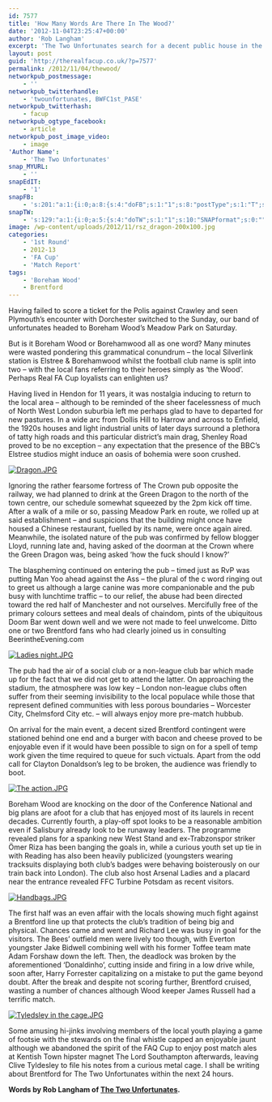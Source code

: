 ```yaml
---
id: 7577
title: 'How Many Words Are There In The Wood?'
date: '2012-11-04T23:25:47+00:00'
author: 'Rob Langham'
excerpt: 'The Two Unfortunates search for a decent public house in the wilds of North West London on their way to see Brentford take on Boreham Wood, Borehamwood or The Wood*. *delete as applicable'
layout: post
guid: 'http://therealfacup.co.uk/?p=7577'
permalink: /2012/11/04/thewood/
networkpub_postmessage:
    - ''
networkpub_twitterhandle:
    - 'twounfortunates, BWFC1st_PASE'
networkpub_twitterhash:
    - facup
networkpub_ogtype_facebook:
    - article
networkpub_post_image_video:
    - image
'Author Name':
    - 'The Two Unfortunates'
snap_MYURL:
    - ''
snapEdIT:
    - '1'
snapFB:
    - 's:201:"a:1:{i:0;a:8:{s:4:"doFB";s:1:"1";s:8:"postType";s:1:"T";s:10:"AttachPost";s:1:"2";s:10:"SNAPformat";s:0:"";s:9:"isAutoImg";s:1:"A";s:8:"imgToUse";s:0:"";s:9:"isAutoURL";s:1:"A";s:8:"urlToUse";s:0:"";}}";'
snapTW:
    - 's:129:"a:1:{i:0;a:5:{s:4:"doTW";s:1:"1";s:10:"SNAPformat";s:0:"";s:8:"attchImg";s:1:"0";s:9:"isAutoImg";s:1:"A";s:8:"imgToUse";s:0:"";}}";'
image: /wp-content/uploads/2012/11/rsz_dragon-200x100.jpg
categories:
    - '1st Round'
    - 2012-13
    - 'FA Cup'
    - 'Match Report'
tags:
    - 'Boreham Wood'
    - Brentford
---
```


Having failed to score a ticket for the Polis against Crawley and seen Plymouth’s encounter with Dorchester switched to the Sunday, our band of unfortunates headed to Boreham Wood’s Meadow Park on Saturday.

But is it Boreham Wood or Borehamwood all as one word? Many minutes were wasted pondering this grammatical conundrum – the local Silverlink station is Elstree &amp; Borehamwood whilst the football club name is split into two – with the local fans referring to their heroes simply as ‘the Wood’. Perhaps Real FA Cup loyalists can enlighten us?

Having lived in Hendon for 11 years, it was nostalgia inducing to return to the local area – although to be reminded of the sheer facelessness of much of North West London suburbia left me perhaps glad to have to departed for new pastures. In a wide arc from Dollis Hill to Harrow and across to Enfield, the 1920s houses and light industrial units of later days surround a plethora of tatty high roads and this particular district’s main drag, Shenley Road proved to be no exception – any expectation that the presence of the BBC’s Elstree studios might induce an oasis of bohemia were soon crushed.

[![Dragon.JPG](http://lh4.ggpht.com/-9gYSnYvKvVs/UJb1Sb8w7aI/AAAAAAAACFQ/LXBsq6bFqWY/h320/Dragon.JPG)](http://lh4.ggpht.com/-9gYSnYvKvVs/UJb1Sb8w7aI/AAAAAAAACFQ/LXBsq6bFqWY/w800/Dragon.JPG)

Ignoring the rather fearsome fortress of The Crown pub opposite the railway, we had planned to drink at the Green Dragon to the north of the town centre, our schedule somewhat squeezed by the 2pm kick off time. After a walk of a mile or so, passing Meadow Park en route, we rolled up at said establishment – and suspicions that the building might once have housed a Chinese restaurant, fuelled by its name, were once again aired. Meanwhile, the isolated nature of the pub was confirmed by fellow blogger Lloyd, running late and, having asked of the doorman at the Crown where the Green Dragon was, being asked ‘how the fuck should I know?’

The blaspheming continued on entering the pub – timed just as RvP was putting Man Yoo ahead against the Ass – the plural of the c word ringing out to greet us although a large canine was more companionable and the pub busy with lunchtime traffic – to our relief, the abuse had been directed toward the red half of Manchester and not ourselves. Mercifully free of the primary colours settees and meal deals of chaindom, pints of the ubiquitous Doom Bar went down well and we were not made to feel unwelcome. Ditto one or two Brentford fans who had clearly joined us in consulting BeerintheEvening.com

[![Ladies night.JPG](http://lh3.ggpht.com/-39d9EIwh_tQ/UJb1Sj7meXI/AAAAAAAACFY/Yq0X4aPOGWs/h320/Ladies%252520night.JPG)](http://lh3.ggpht.com/-39d9EIwh_tQ/UJb1Sj7meXI/AAAAAAAACFY/Yq0X4aPOGWs/w800/Ladies%252520night.JPG)

The pub had the air of a social club or a non-league club bar which made up for the fact that we did not get to attend the latter. On approaching the stadium, the atmosphere was low key – London non-league clubs often suffer from their seeming invisibility to the local populace while those that represent defined communities with less porous boundaries – Worcester City, Chelmsford City etc. – will always enjoy more pre-match hubbub.

On arrival for the main event, a decent sized Brentford contingent were stationed behind one end and a burger with bacon and cheese proved to be enjoyable even if it would have been possible to sign on for a spell of temp work given the time required to queue for such victuals. Apart from the odd call for Clayton Donaldson’s leg to be broken, the audience was friendly to boot.

[![The action.JPG](http://lh6.ggpht.com/-5hHOQu0LjVo/UJb1TcC2FCI/AAAAAAAACFg/PG5OlZNXqY8/h320/The%252520action.JPG)](http://lh6.ggpht.com/-5hHOQu0LjVo/UJb1TcC2FCI/AAAAAAAACFg/PG5OlZNXqY8/w800/The%252520action.JPG)

Boreham Wood are knocking on the door of the Conference National and big plans are afoot for a club that has enjoyed most of its laurels in recent decades. Currently fourth, a play-off spot looks to be a reasonable ambition even if Salisbury already look to be runaway leaders. The programme revealed plans for a spanking new West Stand and ex-Trabzonspor striker Ömer Riza has been banging the goals in, while a curious youth set up tie in with Reading has also been heavily publicized (youngsters wearing tracksuits displaying both club’s badges were behaving boisterously on our train back into London). The club also host Arsenal Ladies and a placard near the entrance revealed FFC Turbine Potsdam as recent visitors.

[![Handbags.JPG](http://lh3.ggpht.com/--2BwefgpJXs/UJb1SvJiD7I/AAAAAAAACFU/YWMKtXLvWw8/h320/Handbags.JPG)](http://lh3.ggpht.com/--2BwefgpJXs/UJb1SvJiD7I/AAAAAAAACFU/YWMKtXLvWw8/w800/Handbags.JPG)

The first half was an even affair with the locals showing much fight against a Brentford line up that protects the club’s tradition of being big and physical. Chances came and went and Richard Lee was busy in goal for the visitors. The Bees’ outfield men were lively too though, with Everton youngster Jake Bidwell combining well with his former Toffee team mate Adam Forshaw down the left. Then, the deadlock was broken by the aforementioned ‘Donaldinho’, cutting inside and firing in a low drive while, soon after, Harry Forrester capitalizing on a mistake to put the game beyond doubt. After the break and despite not scoring further, Brentford cruised, wasting a number of chances although Wood keeper James Russell had a terrific match.

[![Tyledsley in the cage.JPG](http://lh6.ggpht.com/-dWmQQe_TiYI/UJb1UMhnWmI/AAAAAAAACFw/54Y_PFs1FNM/h320/Tyledsley%252520in%252520the%252520cage.JPG)](http://lh6.ggpht.com/-dWmQQe_TiYI/UJb1UMhnWmI/AAAAAAAACFw/54Y_PFs1FNM/w800/Tyledsley%252520in%252520the%252520cage.JPG)

Some amusing hi-jinks involving members of the local youth playing a game of footsie with the stewards on the final whistle capped an enjoyable jaunt although we abandoned the spirit of the FAQ Cup to enjoy post match ales at Kentish Town hipster magnet The Lord Southampton afterwards, leaving Clive Tyldesley to file his notes from a curious metal cage. I shall be writing about Brentford for The Two Unfortunates within the next 24 hours.

**Words by Rob Langham of [The Two Unfortunates](http://thetwounfortunates.com/).**
